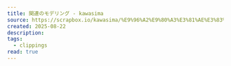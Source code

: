 ```yaml
---
title: 関連のモデリング - kawasima
source: https://scrapbox.io/kawasima/%E9%96%A2%E9%80%A3%E3%81%AE%E3%83%A2%E3%83%87%E3%83%AA%E3%83%B3%E3%82%B0
created: 2025-08-22
description:
tags:
  - clippings
read: true
---
```

